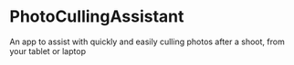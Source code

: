 # PhotoCullingAssistant
An app to assist with quickly and easily culling photos after a shoot, from your tablet or laptop
